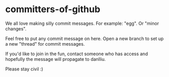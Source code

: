 # committers-of-github

We all love making silly commit messages. For example: "egg". Or "minor changes".

Feel free to put any commit message on here. Open a new branch to set up a new "thread" for commit messages.

If you'd like to join in the fun, contact someone who has access and hopefully the message will propagate to danlliu.

Please stay civil :)
